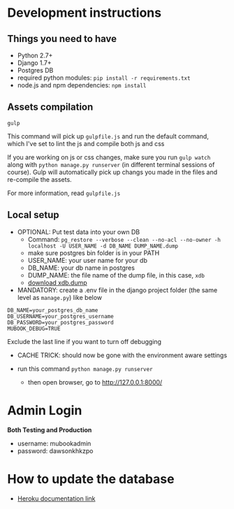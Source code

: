 # Development instructions

## Things you need to have

* Python 2.7+
* Django 1.7+
* Postgres DB
* required python modules: `pip install -r requirements.txt`
* node.js and npm dependencies: `npm install`

## Assets compilation

	gulp

This command will pick up `gulpfile.js` and run the default command, which I've set to lint the js and compile both js and css

If you are working on js or css changes, make sure you run `gulp watch` along with `python manage.py runserver` (in different terminal sessions of course). Gulp will automatically pick up changs you made in the files and re-compile the assets.

For more information, read `gulpfile.js`

## Local setup

* OPTIONAL: Put test data into your own DB
	- Command: `pg_restore --verbose --clean --no-acl --no-owner -h localhost -U USER_NAME -d DB_NAME DUMP_NAME.dump`
	- make sure postgres bin folder is in your PATH
	- USER_NAME: your user name for your db
	- DB_NAME: your db name in postgres
	- DUMP_NAME: the file name of the dump file, in this case, `xdb`
	- [download xdb.dump](https://s3-ap-southeast-2.amazonaws.com/pochen-temp/xdb.dump)
* MANDATORY: create a .env file in the django project folder (the same level as `manage.py`) like below
```
DB_NAME=your_postgres_db_name
DB_USERNAME=your_postgres_username
DB_PASSWORD=your_postgres_password
MUBOOK_DEBUG=TRUE
```
Exclude the last line if you want to turn off debugging

* CACHE TRICK: should now be gone with the environment aware settings

* run this command `python manage.py runserver`
	- then open browser, go to http://127.0.0.1:8000/

# Admin Login

**Both Testing and Production**
- username: mubookadmin
- password: dawsonkhkzpo

# How to update the database

- [Heroku documentation link](https://devcenter.heroku.com/articles/heroku-postgres-import-export)
